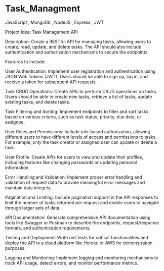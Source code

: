 # Task_Managment

JavaScript , MongoDb , NodeJS , Express , JWT

Project Idea: Task Management API

Description: Create a RESTful API for managing tasks, allowing users to create, read, update, and delete tasks. The API should also include authentication and authorization mechanisms to secure the endpoints.

Features to Include:

User Authentication: Implement user registration and authentication using JSON Web Tokens (JWT). Users should be able to sign up, log in, and receive a token for subsequent API requests.

Task CRUD Operations: Create APIs to perform CRUD operations on tasks. Users should be able to create new tasks, retrieve a list of tasks, update existing tasks, and delete tasks.

Task Filtering and Sorting: Implement endpoints to filter and sort tasks based on various criteria, such as task status, priority, due date, or assignee.

User Roles and Permissions: Include role-based authorization, allowing different users to have different levels of access and permissions to tasks. For example, only the task creator or assigned user can update or delete a task.

User Profile: Create APIs for users to view and update their profiles, including features like changing passwords or updating personal information.

Error Handling and Validation: Implement proper error handling and validation of request data to provide meaningful error messages and maintain data integrity.

Pagination and Limiting: Include pagination support in the API responses to limit the number of tasks returned per request and enable users to navigate through larger sets of data.

API Documentation: Generate comprehensive API documentation using tools like Swagger or Postman to describe the endpoints, request/response formats, and authentication requirements.

Testing and Deployment: Write unit tests for critical functionalities and deploy the API to a cloud platform like Heroku or AWS for demonstration purposes.

Logging and Monitoring: Implement logging and monitoring mechanisms to track API usage, detect errors, and monitor performance metrics.
